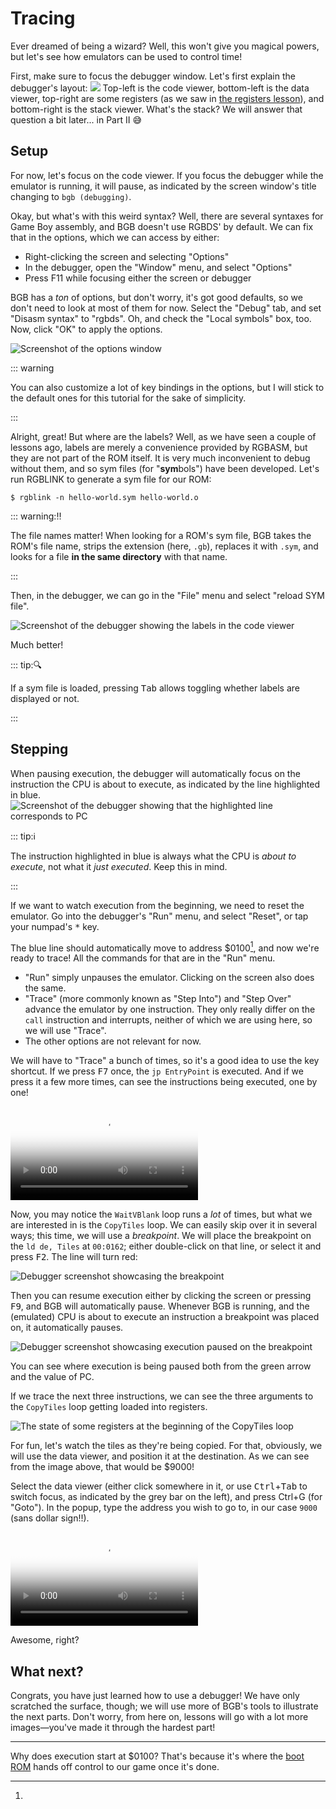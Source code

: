 # Tracing

Ever dreamed of being a wizard?
Well, this won't give you magical powers, but let's see how emulators can be used to control time!

First, make sure to focus the debugger window.
Let's first explain the debugger's layout:
![](../assets/img/debugger.png)
Top-left is the code viewer, bottom-left is the data viewer, top-right are some registers (as we saw in [the registers lesson](registers.html)), and bottom-right is the stack viewer.
What's the stack?
We will answer that question a bit later... in Part Ⅱ 😅

## Setup

For now, let's focus on the code viewer.
If you focus the debugger while the emulator is running, it will pause, as indicated by the screen window's title changing to `bgb (debugging)`.

Okay, but what's with this weird syntax?
Well, there are several syntaxes for Game Boy assembly, and BGB doesn't use RGBDS' by default.
We can fix that in the options, which we can access by either:
- Right-clicking the screen and selecting "Options"
- In the debugger, open the "Window" menu, and select "Options"
- Press F11 while focusing either the screen or debugger

BGB has a *ton* of options, but don't worry, it's got good defaults, so we don't need to look at most of them for now.
Select the "Debug" tab, and set "Disasm syntax" to "rgbds".
Oh, and check the "Local symbols" box, too.
Now, click "OK" to apply the options.

![Screenshot of the options window](../assets/img/options.png)

::: warning

You can also customize a lot of key bindings in the options, but I will stick to the default ones for this tutorial for the sake of simplicity.

:::

Alright, great!
But where are the labels?
Well, as we have seen a couple of lessons ago, labels are merely a convenience provided by RGBASM, but they are not part of the ROM itself.
It is very much inconvenient to debug without them, and so sym files (for "**sym**bols") have been developed.
Let's run RGBLINK to generate a sym file for our ROM:

```console
$ rgblink -n hello-world.sym hello-world.o
```

::: warning:‼️

The file names matter!
When looking for a ROM's sym file, BGB takes the ROM's file name, strips the extension (here, `.gb`), replaces it with `.sym`, and looks for a file **in the same directory** with that name.

:::

Then, in the debugger, we can go in the "File" menu and select "reload SYM file".

![Screenshot of the debugger showing the labels in the code viewer](../assets/img/labels.png)

Much better!

::: tip:🔍

If a sym file is loaded, pressing <kbd>Tab</kbd> allows toggling whether labels are displayed or not.

:::

## Stepping

When pausing execution, the debugger will automatically focus on the instruction the CPU is about to execute, as indicated by the line highlighted in blue.
![Screenshot of the debugger showing that the highlighted line corresponds to PC](../assets/img/pc.png)

::: tip:ℹ️

The instruction highlighted in blue is always what the CPU is *about to execute*, not what it *just executed*. Keep this in mind.

:::

If we want to watch execution from the beginning, we need to reset the emulator.
Go into the debugger's "Run" menu, and select "Reset", or tap your numpad's <kbd>\*</kbd> key.

The blue line should automatically move to address $0100[^boot_addr], and now we're ready to trace!
All the commands for that are in the "Run" menu.

- "Run" simply unpauses the emulator. Clicking on the screen also does the same.
- "Trace" (more commonly known as "Step Into") and "Step Over" advance the emulator by one instruction.
They only really differ on the `call` instruction and interrupts, neither of which we are using here, so we will use "Trace".
- The other options are not relevant for now.

We will have to "Trace" a bunch of times, so it's a good idea to use the key shortcut.
If we press <kbd>F7</kbd> once, the `jp EntryPoint` is executed.
And if we press it a few more times, can see the instructions being executed, one by one!

<video controls poster="../assets/vid/reset_trace.poster.png">
  <source src="../assets/vid/reset_trace.webm" type="video/webm">
  <source src="../assets/vid/reset_trace.mp4" type="video/mp4">

  <img src="../assets/vid/reset_trace.gif" alt="Video demonstration in BGB">
</video>

Now, you may notice the `WaitVBlank` loop runs a *lot* of times, but what we are interested in is the `CopyTiles` loop.
We can easily skip over it in several ways; this time, we will use a *breakpoint*.
We will place the breakpoint on the `ld de, Tiles` at `00:0162`; either double-click on that line, or select it and press <kbd>F2</kbd>.
The line will turn red:

![Debugger screenshot showcasing the breakpoint](../assets/img/breakpoint.png)

Then you can resume execution either by clicking the screen or pressing <kbd>F9</kbd>, and BGB will automatically pause.
Whenever BGB is running, and the (emulated) CPU is about to execute an instruction a breakpoint was placed on, it automatically pauses.

![Debugger screenshot showcasing execution paused on the breakpoint](../assets/img/bkpt_pause.png)

You can see where execution is being paused both from the green arrow and the value of PC.

If we trace the next three instructions, we can see the three arguments to the `CopyTiles` loop getting loaded into registers.

![The state of some registers at the beginning of the CopyTiles loop](../assets/img/regs_copytiles.png)

For fun, let's watch the tiles as they're being copied.
For that, obviously, we will use the data viewer, and position it at the destination.
As we can see from the image above, that would be $9000!

Select the data viewer (either click somewhere in it, or use <kbd>Ctrl</kbd>+<kbd>Tab</kbd> to switch focus, as indicated by the grey bar on the left), and press Ctrl+G (for "Goto").
In the popup, type the address you wish to go to, in our case `9000` (sans dollar sign!!).

<video controls poster="../assets/vid/trace_copy.poster.png">
  <source src="../assets/vid/trace_copy.webm" type="video/webm">
  <source src="../assets/vid/trace_copy.mp4" type="video/mp4">

  <img src="../assets/vid/trace_copy.gif" alt="Video demonstration in BGB">
</video>

Awesome, right?

## What next?

Congrats, you have just learned how to use a debugger!
We have only scratched the surface, though; we will use more of BGB's tools to illustrate the next parts.
Don't worry, from here on, lessons will go with a lot more images—you've made it through the hardest part!

---

[^boot_addr]:
Why does execution start at $0100?
That's because it's where the [boot ROM](https://gbdev.io/pandocs/Power_Up_Sequence) hands off control to our game once it's done.
